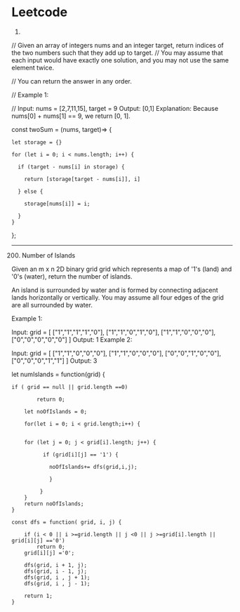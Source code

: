 # Leetcode

1.
// Given an array of integers nums and an integer target, return indices of the two numbers such that they add up to target.
// You may assume that each input would have exactly one solution, and you may not use the same element twice.

// You can return the answer in any order.

// Example 1:

// Input: nums = [2,7,11,15], target = 9 Output: [0,1] Explanation: Because nums[0] + nums[1] == 9, we return [0, 1].

const twoSum =  (nums, target)=> {

    let storage = {}
    
    for (let i = 0; i < nums.length; i++) {
    
      if (target - nums[i] in storage) {
      
        return [storage[target - nums[i]], i]
        
      } else {
      
        storage[nums[i]] = i;
        
      }
    }
  };
  
 --------------------------------------------------------------------------------------------------------------------------------------- 
  200. Number of Islands

Given an m x n 2D binary grid grid which represents a map of '1's (land) and '0's (water), return the number of islands.

An island is surrounded by water and is formed by connecting adjacent lands horizontally or vertically. You may assume all four edges of the grid are all surrounded by water.

 

Example 1:

Input: grid = [
  ["1","1","1","1","0"],
  ["1","1","0","1","0"],
  ["1","1","0","0","0"],
  ["0","0","0","0","0"]
]
Output: 1
Example 2:

Input: grid = [
  ["1","1","0","0","0"],
  ["1","1","0","0","0"],
  ["0","0","1","0","0"],
  ["0","0","0","1","1"]
]
Output: 3

let numIslands = function(grid) {

    if ( grid == null || grid.length ==0)
    
            return 0;
            
        let noOfIslands = 0;
        
        for(let i = 0; i < grid.length;i++) {
        
            
        for (let j = 0; j < grid[i].length; j++) {
            
              if (grid[i][j] == '1') {
              
                noOfIslands+= dfs(grid,i,j);
                
                }
                
             }
        }
        return noOfIslands;
    }
    
    const dfs = function( grid, i, j) {
        
        if (i < 0 || i >=grid.length || j <0 || j >=grid[i].length || grid[i][j] =='0')
            return 0;
        grid[i][j] ='0';
        
        dfs(grid, i + 1, j);
        dfs(grid, i - 1, j);
        dfs(grid, i , j + 1);
        dfs(grid, i , j - 1);
        
        return 1;
    }


